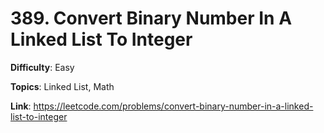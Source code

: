 # 389. Convert Binary Number In A Linked List To Integer

**Difficulty**: Easy

**Topics**: Linked List, Math

**Link**: https://leetcode.com/problems/convert-binary-number-in-a-linked-list-to-integer
